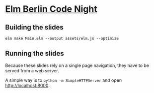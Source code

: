 # [Elm Berlin Code Night](https://www.meetup.com/Elm-Berlin/)

## Building the slides

`elm make Main.elm --output assets/elm.js --optimize`

## Running the slides

Because these slides rely on a single page navigation, they have to be served from a web server.

A simple way is to `python -m SimpleHTTPServer` and open [http://localhost:8000](http://localhost:8000).